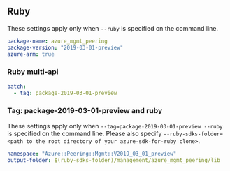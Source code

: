 ## Ruby

These settings apply only when `--ruby` is specified on the command line.

``` yaml
package-name: azure_mgmt_peering
package-version: "2019-03-01-preview"
azure-arm: true
```

### Ruby multi-api

``` yaml $(ruby) && $(multiapi)
batch:
  - tag: package-2019-03-01-preview
```

### Tag: package-2019-03-01-preview and ruby

These settings apply only when `--tag=package-2019-03-01-preview --ruby` is specified on the command line.
Please also specify `--ruby-sdks-folder=<path to the root directory of your azure-sdk-for-ruby clone>`.

``` yaml $(tag) == 'package-2019-03-01-preview' && $(ruby)
namespace: "Azure::Peering::Mgmt::V2019_03_01_preview"
output-folder: $(ruby-sdks-folder)/management/azure_mgmt_peering/lib
```
